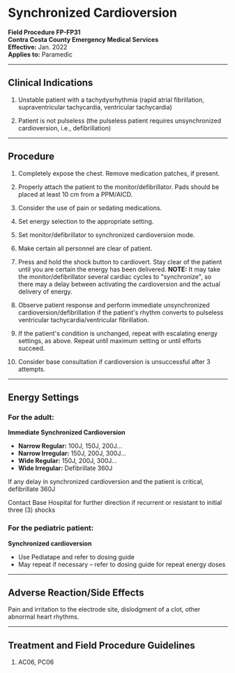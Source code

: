 # Synchronized Cardioversion

**Field Procedure FP-FP31**  
**Contra Costa County Emergency Medical Services**  
**Effective:** Jan. 2022  
**Applies to:** Paramedic

---

## Clinical Indications

1) Unstable patient with a tachydysrhythmia (rapid atrial fibrillation, supraventricular tachycardia, ventricular tachycardia)

2) Patient is not pulseless (the pulseless patient requires unsynchronized cardioversion, i.e., defibrillation)

---

## Procedure

1) Completely expose the chest. Remove medication patches, if present.

2) Properly attach the patient to the monitor/defibrillator. Pads should be placed at least 10 cm from a PPM/AICD.

3) Consider the use of pain or sedating medications.

4) Set energy selection to the appropriate setting.

5) Set monitor/defibrillator to synchronized cardioversion mode.

6) Make certain all personnel are clear of patient.

7) Press and hold the shock button to cardiovert. Stay clear of the patient until you are certain the energy has been delivered. **NOTE:** It may take the monitor/defibrillator several cardiac cycles to "synchronize", so there may a delay between activating the cardioversion and the actual delivery of energy.

8) Observe patient response and perform immediate unsynchronized cardioversion/defibrillation if the patient's rhythm converts to pulseless ventricular tachycardia/ventricular fibrillation.

9) If the patient's condition is unchanged, repeat with escalating energy settings, as above. Repeat until maximum setting or until efforts succeed.

10) Consider base consultation if cardioversion is unsuccessful after 3 attempts.

---

## Energy Settings

### For the adult:

**Immediate Synchronized Cardioversion**
- **Narrow Regular:** 100J, 150J, 200J…
- **Narrow Irregular:** 150J, 200J, 300J…
- **Wide Regular:** 150J, 200J, 300J…
- **Wide Irregular:** Defibrillate 360J

If any delay in synchronized cardioversion and the patient is critical, defibrillate 360J

Contact Base Hospital for further direction if recurrent or resistant to initial three (3) shocks

### For the pediatric patient:

**Synchronized cardioversion**
- Use Pediatape and refer to dosing guide
- May repeat if necessary – refer to dosing guide for repeat energy doses

---

## Adverse Reaction/Side Effects

Pain and irritation to the electrode site, dislodgment of a clot, other abnormal heart rhythms.

---

## Treatment and Field Procedure Guidelines

1. AC06, PC06

